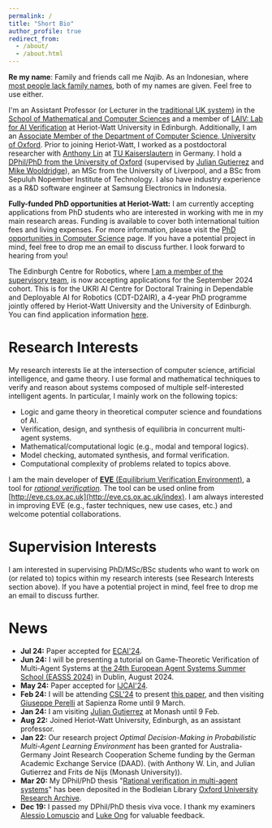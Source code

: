```yaml
---
permalink: /
title: "Short Bio"
author_profile: true
redirect_from: 
  - /about/
  - /about.html
---
```


**Re my name**: Family and friends call me *Najib*. As an Indonesian, where [most people lack family names](https://en.wikipedia.org/wiki/Indonesian_names#Indonesian_naming_traditions), both of my names are given. Feel free to use either.

I'm an Assistant Professor (or Lecturer in the [traditional UK system](https://en.wikipedia.org/wiki/Academic_ranks_in_the_United_Kingdom#Comparison)) in the [School of Mathematical and Computer Sciences](https://www.hw.ac.uk/uk/schools/mathematical-computer-sciences.htm) and a member of [LAIV: Lab for AI Verification](https://laiv.uk/) at Heriot-Watt University in Edinburgh. Additionally, I am an [Associate Member of the Department of Computer Science, University of Oxford](https://www.cs.ox.ac.uk/people/muhammad.najib/). Prior to joining Heriot-Watt, I worked as a postdoctoral researcher with [Anthony Lin](https://anthonywlin.github.io/) at [TU Kaiserslautern](https://arg.cs.uni-kl.de/en/gruppe/najib/) in Germany. I hold a [DPhil/PhD from the University of Oxford](https://www.cs.ox.ac.uk/people/muhammad.najib/) (supervised by [Julian Gutierrez](https://research.monash.edu/en/persons/julian-gutierrez-santiago) and [Mike Wooldridge](https://www.cs.ox.ac.uk/people/michael.wooldridge/)), an MSc from the University of Liverpool, and a BSc from Sepuluh Nopember Institute of Technology. I also have industry experience as a R&D software engineer at Samsung Electronics in Indonesia.

**Fully-funded PhD opportunities at Heriot-Watt:** I am currently accepting applications from PhD students who are interested in working with me in my main research areas. Funding is available to cover both international tuition fees and living expenses. For more information, please visit the [PhD opportunities in Computer Science](https://www.hw.ac.uk/uk/schools/mathematical-computer-sciences/research/phd/phd-oportunities-in-computer-science.htm) page. If you have a potential project in mind, feel free to drop me an email to discuss further. I look forward to hearing from you!

The Edinburgh Centre for Robotics, where [I am a member of the supervisory team](https://www.edinburgh-robotics.org/academics/najib-muhammad), is now accepting applications for the September 2024 cohort. This is for the UKRI AI Centre for Doctoral Training in Dependable and Deployable AI for Robotics (CDT-D2AIR), a 4-year PhD programme jointly offered by Heriot-Watt University and the University of Edinburgh. You can find application information [here](https://www.edinburgh-robotics.org/apply).

Research Interests
======
My research interests lie at the intersection of computer science, artificial intelligence, and game theory. I use formal and mathematical techniques to verify and reason about systems composed of multiple self-interested intelligent agents. In particular, I mainly work on the following topics:

+ Logic and game theory in theoretical computer science and foundations of AI.
+ Verification, design, and synthesis of equilibria in concurrent multi-agent systems.
+ Mathematical/computational logic (e.g., modal and temporal logics).
+ Model checking, automated synthesis, and formal verification.
+ Computational complexity of problems related to topics above.

I am the main developer of [**EVE** (Equilibrium Verification Environment)](https://github.com/eve-mas/eve-parity/), a tool for [*rational verification*](https://link.springer.com/article/10.1007/s10489-021-02658-y). The tool can be used online from [http://eve.cs.ox.ac.uk](http://eve.cs.ox.ac.uk/index). I am always interested in improving EVE (e.g., faster techniques, new use cases, etc.) and welcome potential collaborations.

Supervision Interests
======
I am interested in supervising PhD/MSc/BSc students who want to work on (or related to) topics within my research interests (see Research Interests section above). If you have a potential project in mind, feel free to drop me an email to discuss further.

News
=====
+ **Jul 24:** Paper accepted for [ECAI'24](https://www.ecai2024.eu/).
+ **Jun 24:** I will be presenting a tutorial on Game-Theoretic Verification of Multi-Agent Systems at [the 24th European Agent Systems Summer School (EASSS 2024)](https://euramas.github.io/easss2024/#) in Dublin, August 2024.
+ **May 24:** Paper accepted for [IJCAI'24](https://ijcai24.org/).
+ **Feb 24:** I will be attending [CSL'24](https://csl2024.github.io/Home/) to present [this paper](https://drops.dagstuhl.de/entities/document/10.4230/LIPIcs.CSL.2024.32), and then visiting [Giuseppe Perelli](https://giuseppeperelli.github.io/) at Sapienza Rome until 9 March.
+ **Jan 24:** I am visiting [Julian Gutierrez](https://research.monash.edu/en/persons/julian-gutierrez-santiago) at Monash until 9 Feb.
+ **Aug 22:** Joined Heriot-Watt University, Edinburgh, as an assistant professor.
+ **Jan 22:** Our research project *Optimal Decision-Making in Probabilistic Multi-Agent Learning Environment* has been granted for Australia-Germany Joint Research Cooperation Scheme funding by the German Academic Exchange Service (DAAD). (with Anthony W. Lin, and Julian Gutierrez and Frits de Nijs (Monash University)).
+ **Mar 20:** My DPhil/PhD thesis "[Rational verification in multi-agent systems](http://valvestate.github.io/files/ociamthesismain.pdf)" has been deposited in the Bodleian Library [Oxford University Research Archive](https://ora.ox.ac.uk/objects/uuid:6331464c-c483-48b8-b030-58e431047614).
+ **Dec 19:** I passed my DPhil/PhD thesis viva voce. I thank my examiners [Alessio Lomuscio](https://www.doc.ic.ac.uk/~alessio/) and [Luke Ong](https://www.cs.ox.ac.uk/people/luke.ong/) for valuable feedback.



